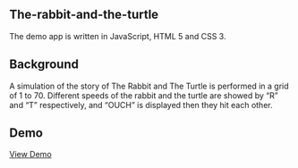## The-rabbit-and-the-turtle

The demo app is written in JavaScript, HTML 5 and CSS 3. 


## Background
A simulation of the story of The Rabbit and The Turtle is performed in a grid of 1 to 70. Different speeds of the rabbit and the turtle are showed by “R” and “T” respectively, and “OUCH” is displayed then they hit each other. 


## Demo
[View Demo](https://vison-lin.github.io/The-rabbit-and-the-turtle.html)
